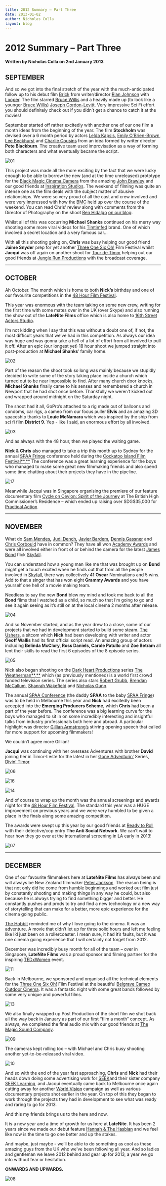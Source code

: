 ```yaml
---
title: 2012 Summary – Part Three
date: 2013-01-02
author: Nicholas Colla
layout: blog
---
```

# 2012 Summary – Part Three

**Written by Nicholas Colla on 2nd January 2013**

## SEPTEMBER

And so we got into the final stretch of the year with the much-anticipated follow up to his debut film [Brick](http://www.imdb.com/title/tt0393109/) from writer/director [Rian Johnson](http://www.imdb.com/name/nm0426059/) with [Looper](http://www.imdb.com/title/tt1276104/). The film starred [Bruce Willis](http://www.imdb.com/name/nm0000246/) and a heavily made up (to look like a younger [Bruce Willis](http://www.imdb.com/name/nm0000246/)) [Joseph Gordon-Levitt](http://www.imdb.com/name/nm0330687/). Very impressive Sci Fi effort you should definitely check out if you didn’t get a chance to catch it at the movies!

September started off rather excitedly with another one of our one film a month ideas from the beginning of the year. The film **Stockholm** was devised over a 6 month period by actors [Lelda Kapsis](http://www.imdb.com/name/nm3101820/), [Emily O’Brien-Brown](http://www.imdb.com/name/nm1950534/), [Lee Beckhurst](http://www.imdb.com/name/nm3768780/) and [Charlie Cousins](http://www.imdb.com/name/nm0184083/) from an idea formed by writer director **Pete Blackburn**. The creative team used improvisation as a way of forming both characters and what eventually became the script.

![01](/static/blog/01-01.jpg)

This project was made all the more exciting by the fact that we were lucky enough to be able to borrow the new (and at the time unreleased) prototype for the [Black Magic Cinema Camera](http://www.blackmagicdesign.com/products/blackmagiccinemacamera/) from the amazing [John Brawley](http://www.johnbrawley.com/) and our good friends at [Inspiration Studios](http://www.inspirationstudios.com.au/). The weekend of filming was quite an intense one as the film deals with the subject matter of abusive relationships. We were so very proud of all the cast and crew involved and were very impressed with how the [BMC](http://www.blackmagicdesign.com/products/blackmagiccinemacamera/) held up over the course of the weekend. You can read Chris’ review along with comments from the Director of Photography on the shoot [Ben Hidalgo](http://benjaminhidalgob.com/) [on our blog](./../2012/09/05/blackmagic-cinema-camera/).

Whilst all of this was occurring **Michael** **Shanks** continued on his merry way shooting some more viral videos for his [Timtimfed](http://timtimfed.com) brand. One of which involved a secret location and a very famous car…

With all this shooting going on, **Chris** was busy helping our good friend **Jaime Snyder** prep for yet another [Three One Six Oh!](http://threeonesixoh.com/) Film Festival whilst **Jacqui** was off again on another shoot for [Tour de Timor](http://www.tourdetimor.com/) helping out our good friends at [Jungle Run Productions](http://jungle-run.com/) with the broadcast coverage.

---

## OCTOBER

Ah October. The month which is home to both **Nick’s** birthday and one of our favourite competitions in the [48 Hour Film Festival](http://www.48melbourne.com.au/).

This year was enormous with the team taking on some new crew, writing for the first time with some mates over in the UK (over Skype) and also running the show out of the **LateNite Films** office which is also home to [16th Street Actors Studio](http://www.16thstreet.com.au/).

I’m not kidding when I say that this was without a doubt one of, if not, the most difficult years that we’ve had in this competition. As always our idea was huge and was gonna take a hell of a lot of effort from all involved to pull it off. After an epic (our longest yet) 18 hour shoot we jumped straight into post-production at **Michael** **Shanks**’ family home.

![02](/static/blog/01-02-590x393.jpg)

Part of the reason the shoot took so long was mainly because we stupidly decided to write some of the story taking place inside a church which turned out to be near impossible to find. After many church door knocks, **Michael** **Shanks** finally came to his senses and remembered a church in Newport that he had shot once before. Thankfully we weren’t kicked out and wrapped around midnight on the Saturday night.

The shoot had it all, GoPro’s attached to a rig made out of balloons and condoms, car rigs, a cameo from our focus puller **Elvis** and an amazing 3D spaceship thanks to **Louie McNamara** which was inspired by the ship from sci fi film **District 9**. Yep - like I said, an enormous effort by all involved.

![03](/static/blog/01-03-590x390.jpg)

And as always with the 48 hour, then we played the waiting game.

**Nick** & **Chris** also managed to take a trip this month up to Sydney for the annual [SPAA Fringe](http://spaafringe.org.au/) conference held during the [Cockatoo Island Film Festival**.**](http://cockatooislandfilmfestival.com/) The conference was a great learning experience for the boys who managed to make some great new filmmaking friends and also spend some time chatting about their projects they have in the pipeline.

![17](/static/blog/01-17.jpg)

Meanwhile Jacqui was in Singapore organising the premiere of our feature documentary film [Cycle on Ceylon: Spirit of the Journey](http://www.goneadventurin.com/project/cycle-on-ceylon/) at The British High Commissioner’s Residence – which ended up raising over SDG$35,000 for [Practical Action](http://practicalaction.org/).

---

## NOVEMBER

What do [Sam Mendes](http://www.imdb.com/name/nm0005222/)**,** [Judi Dench](http://www.imdb.com/name/nm0001132/)**,** [Javier Bardem](http://www.imdb.com/name/nm0000849/)**,** [Dennis Gassner](http://www.imdb.com/name/nm0309357/) and [Chris Corbould](http://www.imdb.com/name/nm0179269/) have in common? They have all won [Academy Awards](http://en.wikipedia.org/wiki/Academy_Award) and were all involved either in front of or behind the camera for the latest [James Bond](http://en.wikipedia.org/wiki/James_Bond) flick [Skyfall](http://www.imdb.com/title/tt1074638/).

You can understand how a young man like me that was brought up on **Bond** might get a touch excited when he finds out that from all the people involved in [Skyfall](http://www.imdb.com/title/tt1074638/), there was collectively 41 **Oscar** Nominations and 5 wins. Add to that a singer that has won eight **Grammy Awards** and you have yourself one hell of a movie making team.

Needless to say the new **Bond** blew my mind and took me back to all the **Bond** films that I watched as a child, so much so that I’m going to go and see it again seeing as it’s still on at the local cinema 2 months after release.

![04](/static/blog/01-04-590x392.jpg)

And so November started, and as the year drew to a close, some of our projects that we had in development started to build some steam. [The Ushers](./../portfolio/the-ushers/), a sitcom which **Nick** had been developing with writer and actor **Geoff Wallis** had its first official script read. An amazing group of actors including **Belinda McClory, Ross Daniels, Carole Patullo** and **Zoe Betram** all lent their skills to read the first 6 episodes of the 8 episode series.

![05](/static/blog/01-052.jpg)

Nick also began shooting on the [Dark Heart Productions](http://www.darkheartproductions.com/) series [The Weatherman**,**](http://mobcaster.com/fundraise/the-weatherman/season-1) which (as previously mentioned) is a world first crowd funded television series. The series also stars [Robert Grubb](http://www.imdb.com/name/nm0344188/), [Brendan McCallum](http://www.imdb.com/name/nm2346133/), [Shanrah Wakefield](http://www.imdb.com/name/nm3380532/) and [Nicholas Gunn](http://www.imdb.com/name/nm3238882/).

The annual [SPAA Conference](http://conference.spaa.org.au/) (the daddy **SPAA** to the baby [SPAA Fringe](http://spaafringe.org.au/)) was to be held in Melbourne this year and **Nick** had excitedly been accepted into the **Emerging Producers Scheme**, which **Chris** had been a part of the year before. The conference was a big learning curve for the boys who managed to sit in on some incredibly interesting and insightful talks from industry professionals both here and abroad. A particular highlight was director [Gillian Armstrong’s](http://www.imdb.com/name/nm0000788/) stirring opening speech that called for more support for upcoming filmmakers!

We couldn’t agree more Gillian!

**Jacqui** was continuing with her overseas Adventures with brother **David** joining her in Timor-Leste for the latest in her [Gone Adventurin’](http://www.goneadventurin.com/) Series, [Divin’ Timor](http://www.goneadventurin.com/project/divin-timor/).

![06](/static/blog/01-06-590x455.jpg)

![16](/static/blog/01-16-590x303.jpg)

![14](/static/blog/01-14-590x376.jpg)

And of course to wrap up the month was the annual screenings and awards night for the [48 Hour Film Festival](http://www.48melbourne.com.au/). The standard this year was a HUGE improvement on previous years and we were very humbled to be given a place in the finals along some amazing competition.

The awards were swept up this year by our good friends at [Ready to Roll](http://readytoroll.com.au/) with their detective/cop entry **The Anti Social Network**. We can’t wait to hear how they go over at the international screening in LA early in 2013!

![07](/static/blog/01-07-590x590.jpg)

---

## DECEMBER

One of our favourite filmmakers here at **LateNite Films** has always been and will always be New Zealand filmmaker [Peter Jackson](http://en.wikipedia.org/wiki/Peter_Jackson). The reason being is that not only did he come from humble beginnings and worked out film just by constantly shooting and making things in any way he could, but also because he is always trying to find something bigger and better. He constantly pushes and prods to try and find a new technology or a new way of storytelling that can make for a better, more epic experience for the cinema going public.

[The Hobbit](http://www.imdb.com/title/tt0903624/) reminded me of why I love going to the cinema. It was an adventure. A movie that didn’t let up for three solid hours and left me feeling like I’d just been on a rollercoaster. I mean sure, it had it’s faults, but it was one cinema going experience that I will certainly not forget from 2012.

December was incredibly busy month for all of the team – over in Singapore, **LateNite Films** was a proud sponsor and filming partner for the inspiring [TEDxWomen](http://www.tedxsingapore.sg/TEDWomen.php) event.

![11](/static/blog/01-11-590x440.jpg)

Back in Melbourne, we sponsored and organised all the technical elements for the [Three One Six Oh!](http://threeonesixoh.com/) Film Festival at the beautiful [Belgrave Cameo Outdoor Cinema](http://www.cameocinemas.com.au/Page/Home). It was a fantastic night with some great bands followed by some very unique and powerful films.

![13](/static/blog/01-13-590x393.jpg)

We also finally wrapped up Post Production of the short film we shot back all the way back in January as part of our first “film a month” concept. As always, we completed the final audio mix with our good friends at [The Magic Sound Company](http://craigjansson.com/).

![09](/static/blog/01-09-590x440.jpg)

The cameras kept rolling too – with Michael and Chris busy shooting another yet-to-be-released viral video.

![10](/static/blog/01-10-590x347.jpg)

And so with the end of the year fast approaching, **Chris** and **Nick** had their heads down doing some advertising work for [SEEK](http://seek.com/)and their sister company [SEEK Learning](http://www.seeklearning.com.au/), and Jacqui eventually came back to Melbourne once again cutting away for another [World Vision](http://www.worldvision.com.au/) campaign as well as various documentary projects shot earlier in the year. On top of this they began to work through the projects they had in development to see what was ready and raring to go for 2013.

And this my friends brings us to the here and now.

It is a new year and a time of growth for us here at **LateNite**. It has been 2 years since we made our debut feature [Hannah & The Hasbian](http://www.imdb.com/title/tt1859495/) and we feel like now is the time to go one better and up the stakes.

And maybe, just maybe - we’ll be able to do something as cool as these amazing guys from the UK who we’ve been following all year. And so ladies and gentleman we leave 2012 behind and gear up for 2013, a year we go into without fear or hesitation.

**ONWARDS AND UPWARDS.**

![08](/static/blog/01-08-590x440.jpg)
